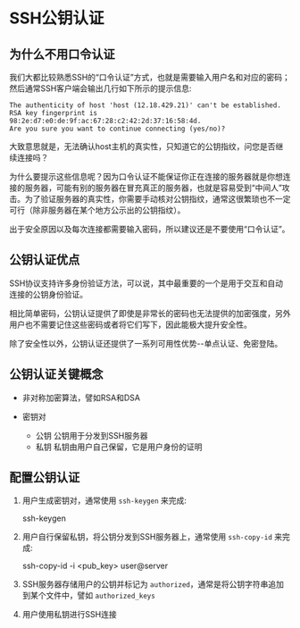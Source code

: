 # SSH公钥认证

## 为什么不用口令认证

我们大都比较熟悉SSH的“口令认证”方式，也就是需要输入用户名和对应的密码；然后通常SSH客户端会输出几行如下所示的提示信息:

    The authenticity of host 'host (12.18.429.21)' can't be established. 
    RSA key fingerprint is 98:2e:d7:e0:de:9f:ac:67:28:c2:42:2d:37:16:58:4d. 
    Are you sure you want to continue connecting (yes/no)?

大致意思就是，无法确认host主机的真实性，只知道它的公钥指纹，问您是否继续连接吗？

为什么要提示这些信息呢？因为口令认证不能保证你正在连接的服务器就是你想连接的服务器，可能有别的服务器在冒充真正的服务器，也就是容易受到“中间人”攻击。为了验证服务器的真实性，你需要手动核对公钥指纹，通常这很繁琐也不一定可行（除非服务器在某个地方公示出的公钥指纹）。

出于安全原因以及每次连接都需要输入密码，所以建议还是不要使用“口令认证”。


## 公钥认证优点

SSH协议支持许多身份验证方法，可以说，其中最重要的一个是用于交互和自动连接的公钥身份验证。

相比简单密码，公钥认证提供了即使是非常长的密码也无法提供的加密强度，另外用户也不需要记住这些密码或者将它们写下，因此能极大提升安全性。

除了安全性以外，公钥认证还提供了一系列可用性优势--单点认证、免密登陆。


## 公钥认证关键概念

- 非对称加密算法，譬如RSA和DSA

- 密钥对

    - 公钥
        公钥用于分发到SSH服务器
    - 私钥
        私钥由用户自己保留，它是用户身份的证明


## 配置公钥认证

1. 用户生成密钥对，通常使用 ``ssh-keygen`` 来完成:

    ssh-keygen

2. 用户自行保留私钥，将公钥分发到SSH服务器上，通常使用 ``ssh-copy-id`` 来完成:

    ssh-copy-id -i <pub_key> user@server

3. SSH服务器存储用户的公钥并标记为 ``authorized``，通常是将公钥字符串追加到某个文件中，譬如 ``authorized_keys``

4. 用户使用私钥进行SSH连接
